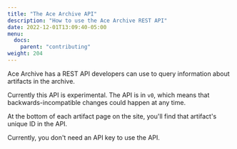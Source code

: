 ```yaml
---
title: "The Ace Archive API"
description: "How to use the Ace Archive REST API"
date: 2022-12-01T13:09:40-05:00
menu:
  docs:
    parent: "contributing"
weight: 204
---
```


Ace Archive has a REST API developers can use to query information about
artifacts in the archive.

Currently this API is experimental. The API is in `v0`, which means that
backwards-incompatible changes could happen at any time.

At the bottom of each artifact page on the site, you'll find that artifact's
unique ID in the API.

Currently, you don't need an API key to use the API.
